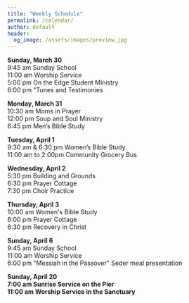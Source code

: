 ```yaml
---
title: "Weekly Schedule"
permalink: /calendar/
author: default
header:
  og_image: /assets/images/preview.jpg
---
```


<!--
**Example Day**
[10:00 am] Two Spaces At The End Of The Line ->
-->
**Sunday, March 30**   
 9:45 am Sunday School  
11:00 am Worship Service  
 5:00 pm On the Edge Student Ministry  
 6:00 pm "Tunes and Testimonies

**Monday, March 31**  
10:30 am  Moms in Prayer  
12:00 pm  Soup and Soul Ministry  
 6:45 pm  Men’s Bible Study  

**Tuesday, April 1**   
 9:30 am & 6:30 pm Women’s Bible Study   
 11:00 am to 2:00pm Community Grocery Bus

**Wednesday, April 2**  
 5:30 pm Building and Grounds  
 6:30 pm Prayer Cottage  
 7:30 pm Choir Practice

**Thursday, April 3**  
10:00 am Women's Bible Study  
 6:00 pm Prayer Cottage  
 6:30 pm Recovery in Christ
 

**Sunday, April 6**  
 9:45 am Sunday School  
11:00 am Worship Service    
 6:00 pm "Messiah in the Passover" Seder meal presentation

**Sunday, April 20**  
**7:00  am Sunrise Service on the Pier**  
**11:00 am Worship Service in the Sanctuary**

<!--

# Special Events

**Movie Night**
"The Jesus Revolution"
Sunday, June 23 at 6:00 pm
_Free admission, popcorn, and drinks_

![Jesus Revolution](/assets/images/jesus_revolution.png)

-->
